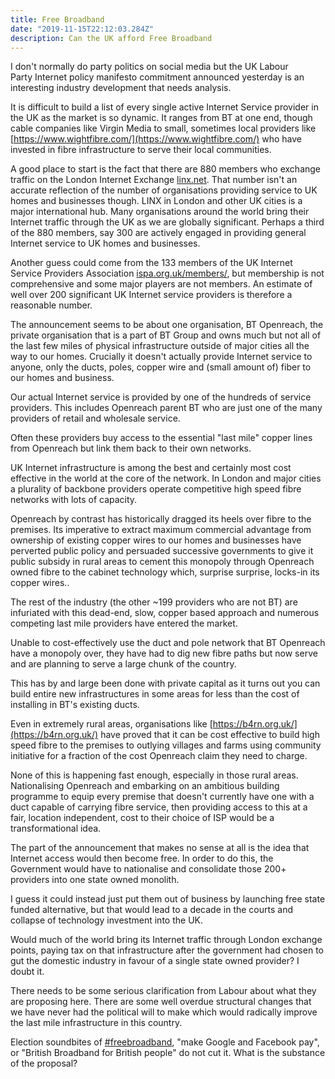 ```yaml
---
title: Free Broadband
date: "2019-11-15T22:12:03.284Z"
description: Can the UK afford Free Broadband
---
```


I don't normally do party politics on social media but the UK Labour Party Internet policy manifesto commitment announced yesterday is an interesting industry development that needs analysis. 

It is difficult to build a list of every single active Internet Service provider in the UK as the market is so dynamic. It ranges from BT at one end, though cable companies like Virgin Media to small, sometimes local providers like [https://www.wightfibre.com/](https://www.wightfibre.com/) who have invested in fibre infrastructure to serve their local communities. 

A good place to start is the fact that there are 880 members who exchange traffic on the London Internet Exchange [linx.net](https://linx.net/). That number isn't an accurate reflection of the number of organisations providing service to UK homes and businesses though. LINX in London and other UK cities is a major international hub. Many organisations around the world bring their Internet traffic through the UK as we are globally significant. Perhaps a third of the 880 members, say 300 are actively engaged in providing general Internet service to UK homes and businesses. 

Another guess could come from the 133 members of the UK Internet Service Providers Association [ispa.org.uk/members/](https://www.ispa.org.uk/members/), but membership is not comprehensive and some major players are not members. An estimate of well over 200 significant UK Internet service providers is therefore a reasonable number. 

The announcement seems to be about one organisation, BT Openreach, the private organisation that is a part of BT Group and owns much but not all of the last few miles of physical infrastructure outside of major cities all the way to our homes. Crucially it doesn't actually provide Internet service to anyone, only the ducts, poles, copper wire and (small amount of) fiber to our homes and business. 

Our actual Internet service is provided by one of the hundreds of service providers. This includes Openreach parent BT who are just one of the many providers of retail and wholesale service. 

Often these providers buy access to the essential "last mile" copper lines from Openreach but link them back to their own networks. 

UK Internet infrastructure is among the best and certainly most cost effective in the world at the core of the network. In London and major cities a plurality of backbone providers operate competitive high speed fibre networks with lots of capacity. 

Openreach by contrast has historically dragged its heels over fibre to the premises. Its imperative to extract maximum commercial advantage from ownership of existing copper wires to our homes and businesses have perverted public policy and persuaded successive governments to give it public subsidy in rural areas to cement this monopoly through Openreach owned fibre to the cabinet technology which, surprise surprise, locks-in its copper wires..

The rest of the industry (the other ~199 providers who are not BT) are infuriated with this dead-end, slow, copper based approach and numerous competing last mile providers have entered the market. 

Unable to cost-effectively use the duct and pole network that BT Openreach have a monopoly over, they have had to dig new fibre paths but now serve and are planning to serve a large chunk of the country. 

This has by and large been done with private capital as it turns out you can build entire new infrastructures in some areas for less than the cost of installing in BT's existing ducts. 

Even in extremely rural areas, organisations like [https://b4rn.org.uk/](https://b4rn.org.uk/) have proved that it can be cost effective to build high speed fibre to the premises to outlying villages and farms using community initiative for a fraction of the cost Openreach claim they need to charge. 

None of this is happening fast enough, especially in those rural areas. Nationalising Openreach and embarking on an ambitious building programme to equip every premise that doesn't currently have one with a duct capable of carrying fibre service, then providing access to this at a fair, location independent, cost to their choice of ISP would be a transformational idea. 

The part of the announcement that makes no sense at all is the idea that Internet access would then become free. In order to do this, the Government would have to nationalise and consolidate those 200+ providers into one state owned monolith. 

I guess it could instead just put them out of business by launching free state funded alternative, but that would lead to a decade in the courts and collapse of technology investment into the UK. 

Would much of the world bring its Internet traffic through London exchange points, paying tax on that infrastructure after the government had chosen to gut the domestic industry in favour of a single state owned provider? I doubt it. 

There needs to be some serious clarification from Labour about what they are proposing here. There are some well overdue structural changes that we have never had the political will to make which would radically improve the last mile infrastructure in this country. 

Election soundbites of [#freebroadband](https://threadreaderapp.com/hashtag/freebroadband), "make Google and Facebook pay", or "British Broadband for British people" do not cut it. What is the substance of the proposal?